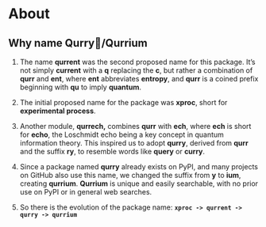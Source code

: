 # About

## Why name Qurry🍛/Qurrium

1. The name **qurrent** was the second proposed name for this package.
   It’s not simply **current** with a **q** replacing the **c**,
   but rather a combination of **qurr** and **ent**, where **ent** abbreviates **entropy**,
   and **qurr** is a coined prefix beginning with **qu** to imply **quantum**.

2. The initial proposed name for the package was **xproc**, short for **experimental process**.

3. Another module, **qurrech,** combines **qurr** with **ech**,
   where **ech** is short for **echo**,
   the Loschmidt echo being a key concept in quantum information theory.
   This inspired us to adopt **qurry**, derived from **qurr** and the suffix **ry**,
   to resemble words like **query** or **curry**.

4. Since a package named **qurry** already exists on PyPI,
   and many projects on GitHub also use this name,
   we changed the suffix from **y** to **ium**, creating **qurrium**.
   **Qurrium** is unique and easily searchable,
   with no prior use on PyPI or in general web searches.

5. So there is the evolution of the package name:
   **`xproc -> qurrent -> qurry -> qurrium`**
